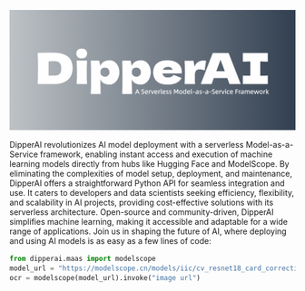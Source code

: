 
![](https://github.com/DipperAI/DipperAI/blob/main/docs/images/banner.png)

DipperAI revolutionizes AI model deployment with a serverless Model-as-a-Service framework, enabling instant access and execution of machine learning models directly from hubs like Hugging Face and ModelScope. By eliminating the complexities of model setup, deployment, and maintenance, DipperAI offers a straightforward Python API for seamless integration and use. It caters to developers and data scientists seeking efficiency, flexibility, and scalability in AI projects, providing cost-effective solutions with its serverless architecture. Open-source and community-driven, DipperAI simplifies machine learning, making it accessible and adaptable for a wide range of applications. Join us in shaping the future of AI, where deploying and using AI models is as easy as a few lines of code:

```python
from dipperai.maas import modelscope
model_url = "https://modelscope.cn/models/iic/cv_resnet18_card_correction/summary"
ocr = modelscope(model_url).invoke("image url")
```
